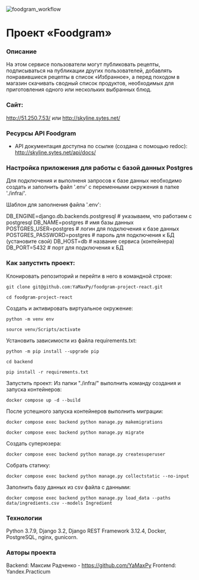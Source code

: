 ![foodgram_workflow](https://github.com/YaMaxPy/foodgram-project-react/actions/workflows/foodgram_workflow.yml/badge.svg)
# Проект «Foodgram»
### Описание
На этом сервисе пользователи могут публиковать рецепты, подписываться на публикации других пользователей, добавлять понравившиеся рецепты в список «Избранное», а перед походом в магазин скачивать сводный список продуктов, необходимых для приготовления одного или нескольких выбранных блюд.

### Сайт:
http://51.250.7.53/ или http://skyline.sytes.net/

### Ресурсы API Foodgram
- API документация доступна по ссылке (создана с помощью redoc): http://skyline.sytes.net/api/docs/

### Настройка приложения для работы с базой данных Postgres
Для подключения и выполненя запросов к базе данных необходимо создать и заполнить файл '.env' с переменными окружения в папке './infra/'.

Шаблон для заполнения файла '.env':

DB_ENGINE=django.db.backends.postgresql # указываем, что работаем с postgresql
DB_NAME=postgres # имя базы данных
POSTGRES_USER=postgres # логин для подключения к базе данных
POSTGRES_PASSWORD=postgres # пароль для подключения к БД (установите свой)
DB_HOST=db # название сервиса (контейнера)
DB_PORT=5432 # порт для подключения к БД 

### Как запустить проект:

Клонировать репозиторий и перейти в него в командной строке:
```
git clone git@github.com:YaMaxPy/foodgram-project-react.git
```
```
cd foodgram-project-react
```
Cоздать и активировать виртуальное окружение:
```
python -m venv env
```
```
source venv/Scripts/activate
```
Установить зависимости из файла requirements.txt:
```
python -m pip install --upgrade pip
```
```
cd backend
```
```
pip install -r requirements.txt
```

Запустить проект:
Из папки "./infra/" выполнить команду создания и запуска контейнеров:
```
docker compose up -d --build
```
После успешного запуска контейнеров выполнить миграции:
```
docker compose exec backend python manage.py makemigrations
```
```
docker compose exec backend python manage.py migrate
```
Создать суперюзера:
```
docker compose exec backend python manage.py createsuperuser
```
Собрать статику:
```
docker compose exec backend python manage.py collectstatic --no-input
```
Заполнить базу данных из csv файла с данными:
```
docker compose exec backend python manage.py load_data --paths data/ingredients.csv --models Ingredient
```

### Технологии
Python 3.7.9, Django 3.2, Django REST Framework 3.12.4, Docker, PostgreSQL, nginx, gunicorn.

### Авторы проекта
Backend: Максим Радченко - https://github.com/YaMaxPy
Frontend: Yandex.Practicum